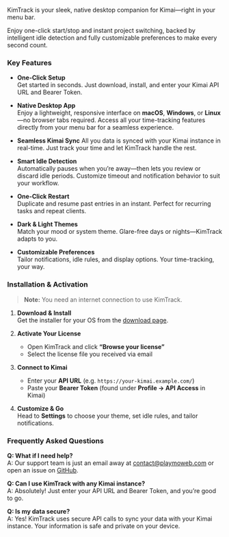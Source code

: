 KimTrack is your sleek, native desktop companion for Kimai—right in your menu bar.

Enjoy one-click start/stop and instant project switching, backed by intelligent idle detection and fully customizable preferences to make every second count.


### Key Features

- **One-Click Setup**  
  Get started in seconds. Just download, install, and enter your Kimai API URL and Bearer Token.

- **Native Desktop App**  
  Enjoy a lightweight, responsive interface on **macOS**, **Windows**, or **Linux**—no browser tabs required. Access all your time-tracking features directly from your menu bar for a seamless experience.

- **Seamless Kimai Sync**
  All you data is synced with your Kimai instance in real-time. Just track your time and let KimTrack handle the rest.

- **Smart Idle Detection**  
  Automatically pauses when you’re away—then lets you review or discard idle periods. Customize timeout and notification behavior to suit your workflow.

- **One-Click Restart**  
  Duplicate and resume past entries in an instant. Perfect for recurring tasks and repeat clients.

- **Dark & Light Themes**  
  Match your mood or system theme. Glare-free days or nights—KimTrack adapts to you.

- **Customizable Preferences**  
  Tailor notifications, idle rules, and display options. Your time-tracking, your way.


### Installation & Activation

> **Note:** You need an internet connection to use KimTrack.

1. **Download & Install**  
   Get the installer for your OS from the [download page](https://github.com/playmoweb/kimtrack).

2. **Activate Your License**  
   - Open KimTrack and click **“Browse your license”**  
   - Select the license file you received via email  

3. **Connect to Kimai**  
   - Enter your **API URL** (e.g. `https://your-kimai.example.com/`)  
   - Paste your **Bearer Token** (found under **Profile → API Access** in Kimai)

4. **Customize & Go**  
   Head to **Settings** to choose your theme, set idle rules, and tailor notifications.


### Frequently Asked Questions

**Q: What if I need help?**  
A: Our support team is just an email away at [contact@playmoweb.com](mailto:contact@playmoweb.com) or open an issue on [GitHub](https://github.com/playmoweb/kimtrack/issues).

**Q: Can I use KimTrack with any Kimai instance?**  
A: Absolutely! Just enter your API URL and Bearer Token, and you’re good to go.

**Q: Is my data secure?**  
A: Yes! KimTrack uses secure API calls to sync your data with your Kimai instance. Your information is safe and private on your device.